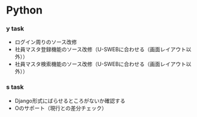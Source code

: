 # Python

### y task
- ログイン周りのソース改修
- 社員マスタ登録機能のソース改修（U-SWEBに合わせる（画面レイアウト以外））
- 社員マスタ検索機能のソース改修（U-SWEBに合わせる（画面レイアウト以外））

### s task
- Django形式にばらせるところがないか確認する
- Oのサポート（現行との差分チェック）
